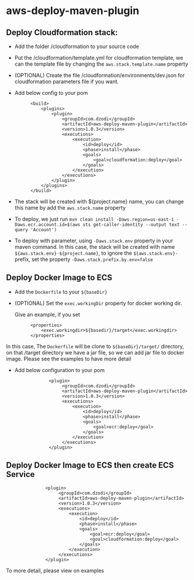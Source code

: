 # aws-deploy-maven-plugin

## Deploy Cloudformation stack:
- Add the folder /cloudformation to your source code
- Put the  /cloudformation/template.yml for cloudformation template, we can the template file by changing the `aws.stack.template.name` property  
- (OPTIONAL)  Create the file /cloudformation/environments/dev.json for cloudformation parameters file if you want.
- Add below config to your pom

            <build>
                <plugins>
                    <plugin>
                        <groupId>com.dzodi</groupId>
                        <artifactId>aws-deploy-maven-plugin</artifactId>
                        <version>1.0.3</version>
                        <executions>
                            <execution>
                                <id>deploy</id>
                                <phase>install</phase>
                                <goals>
                                    <goal>cloudformation:deploy</goal>
                                </goals>
                            </execution>
                        </executions>
                    </plugin>
                </plugins>
            </build>
 - The stack will be created with ${project.name} name, you can change this name by add the `aws.stack.name` property
 - To deploy, we just run `mvn clean install -Daws.region=us-east-1 -Daws.ecr.account.id=$(aws sts get-caller-identity --output text --query 'Account') `
 - To deploy with parameter, using `-Daws.stack.env` property in your maven command. In this case, the stack will be created with name `${aws.stack.env}-${project.name}`, to ignore the `${aws.stack.env}-` prefix, set the property `-Daws.stack.prefix.by.env=false`
 
## Deploy Docker Image to ECS
- Add the `Dockerfile` to your `${baseDir}`
- (OPTIONAL) Set the `exec.workingDir` property for docker working dir. 

  Give an example, if you set

            <properties>
                <exec.workingdir>${basedir}/target</exec.workingdir>
            </properties>

In this case, The `Dockerfile` will be clone to `${baseDir}/target/` directory, on that /target directory we have a jar file, so we can add jar file to docker image. Please see the examples to have more detail

- Add below configuration to your pom

                   <plugin>
                        <groupId>com.dzodi</groupId>
                        <artifactId>aws-deploy-maven-plugin</artifactId>
                        <version>1.0.3</version>
                        <executions>
                            <execution>
                                <id>deploy</id>
                                <phase>install</phase>
                                <goals>
                                    <goal>ecr:deploy</goal>
                                </goals>
                            </execution>
                        </executions>
                   </plugin>

## Deploy Docker Image to ECS then create ECS Service

                   <plugin>
                        <groupId>com.dzodi</groupId>
                        <artifactId>aws-deploy-maven-plugin</artifactId>
                        <version>1.0.3</version>
                        <executions>
                            <execution>
                                <id>deploy</id>
                                <phase>install</phase>
                                <goals>
                                    <goal>ecr:deploy</goal>
                                    <goal>cloudformation:deploy</goal>
                                </goals>
                            </execution>
                        </executions>
                   </plugin>

To more detail, please view on examples
